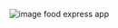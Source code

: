 ![image](https://github.com/user-attachments/assets/a54ee99d-1348-41c3-ba42-f1e162308c24)
food express app
